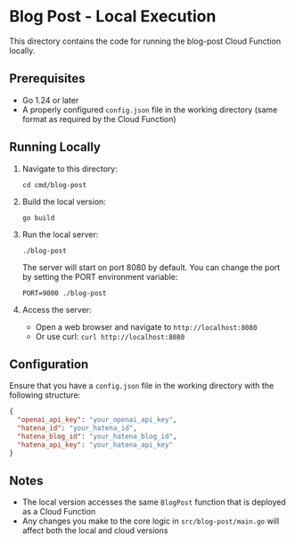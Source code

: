 # Blog Post - Local Execution

This directory contains the code for running the blog-post Cloud Function locally.

## Prerequisites

- Go 1.24 or later
- A properly configured `config.json` file in the working directory (same format as required by the Cloud Function)

## Running Locally

1. Navigate to this directory:
   ```
   cd cmd/blog-post
   ```

2. Build the local version:
   ```
   go build
   ```

3. Run the local server:
   ```
   ./blog-post
   ```

   The server will start on port 8080 by default. You can change the port by setting the PORT environment variable:
   ```
   PORT=9000 ./blog-post
   ```

4. Access the server:
   - Open a web browser and navigate to `http://localhost:8080`
   - Or use curl: `curl http://localhost:8080`

## Configuration

Ensure that you have a `config.json` file in the working directory with the following structure:

```json
{
  "openai_api_key": "your_openai_api_key",
  "hatena_id": "your_hatena_id",
  "hatena_blog_id": "your_hatena_blog_id",
  "hatena_api_key": "your_hatena_api_key"
}
```

## Notes

- The local version accesses the same `BlogPost` function that is deployed as a Cloud Function
- Any changes you make to the core logic in `src/blog-post/main.go` will affect both the local and cloud versions